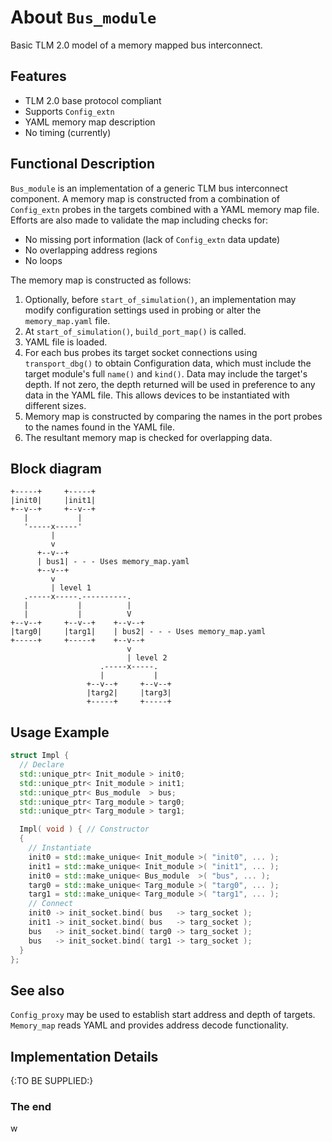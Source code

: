 About `Bus_module`
==================

Basic TLM 2.0 model of a memory mapped bus interconnect.

Features
--------
- TLM 2.0 base protocol compliant
- Supports `Config_extn`
- YAML memory map description
- No timing (currently)

Functional Description
----------------------

`Bus_module` is an implementation of a generic TLM bus interconnect component.
A memory map is constructed from a combination of `Config_extn` probes in the
targets combined with a YAML memory map file.  Efforts are also made to
validate the map including checks for:

- No missing port information (lack of `Config_extn` data update)
- No overlapping address regions
- No loops

The memory map is constructed as follows:

1. Optionally, before `start_of_simulation()`, an implementation may modify
   configuration settings used in probing or alter the `memory_map.yaml` file.
2. At `start_of_simulation()`, `build_port_map()` is called.
3. YAML file is loaded.
4. For each bus probes its target socket connections using
   `transport_dbg()` to obtain Configuration data, which must include the target
   module's full `name()` and `kind()`. Data may include the target's depth.
   If not zero, the depth returned will be used in preference to any data in 
   the YAML file. This allows devices to be instantiated with different sizes.
5. Memory map is constructed by comparing the names in the port probes to the
   names found in the YAML file.
6. The resultant memory map is checked for overlapping data.

Block diagram
-------------

```
+-----+     +-----+
|init0|     |init1|
+--v--+     +--v--+
   |           |
   '-----x-----'
         |
         v
      +--v--+
      | bus1| - - - Uses memory_map.yaml
      +--v--+
         v
         | level 1
   .-----x-----.----------.
   |           |          |
   |           |          V
+--v--+     +--v--+    +--v--+
|targ0|     |targ1|    | bus2| - - - Uses memory_map.yaml
+-----+     +-----+    +--v--+
                          v
                          | level 2
                    .-----x-----.
                    |           |
                 +--v--+     +--v--+
                 |targ2|     |targ3|
                 +-----+     +-----+
```

Usage Example
-------------

```cpp
struct Impl {
  // Declare
  std::unique_ptr< Init_module > init0;
  std::unique_ptr< Init_module > init1;
  std::unique_ptr< Bus_module  > bus;
  std::unique_ptr< Targ_module > targ0;
  std::unique_ptr< Targ_module > targ1;

  Impl( void ) { // Constructor
  {
    // Instantiate
    init0 = std::make_unique< Init_module >( "init0", ... );
    init1 = std::make_unique< Init_module >( "init1", ... );
    init0 = std::make_unique< Bus_module  >( "bus", ... );
    targ0 = std::make_unique< Targ_module >( "targ0", ... );
    targ1 = std::make_unique< Targ_module >( "targ1", ... );
    // Connect
    init0 -> init_socket.bind( bus   -> targ_socket );
    init1 -> init_socket.bind( bus   -> targ_socket );
    bus   -> init_socket.bind( targ0 -> targ_socket );
    bus   -> init_socket.bind( targ1 -> targ_socket );
  }
};
```

See also
--------

`Config_proxy` may be used to establish start address and depth of targets.
`Memory_map` reads YAML and provides address decode functionality.

Implementation Details
----------------------

{:TO BE SUPPLIED:}

### The end
<!-- vim:tw=78
-->w
